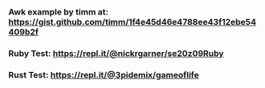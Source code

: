 ### Awk example by timm at: https://gist.github.com/timm/1f4e45d46e4788ee43f12ebe54409b2f

### Ruby Test: https://repl.it/@nickrgarner/se20z09Ruby

### Rust Test: https://repl.it/@3pidemix/gameoflife
